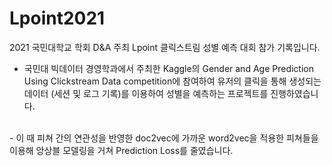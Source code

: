 # Lpoint2021

2021 국민대학교 학회 D&A 주최 Lpoint 클릭스트림 성별 예측 대회 참가 기록입니다.
<br>
- 국민대 빅데이터 경영학과에서 주최한 Kaggle의 Gender and Age Prediction Using Clickstream Data competition에 참여하여 유저의 클릭을 통해 생성되는 데이터 (세션 및 로그 기록)를 이용하여 성별을 예측하는 프로젝트를 진행하였습니다. 
<br>
- 이 때 피쳐 간의 연관성을 반영한 doc2vec에 가까운 word2vec을 적용한 피쳐들을 이용해 앙상블 모델링을 거쳐 Prediction Loss를 줄였습니다.
